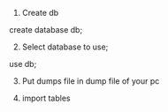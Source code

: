 1. Create db

create database db;

2. Select database to use;

use db;

3. Put dumps file in dump file of your pc
  
4.  import tables

